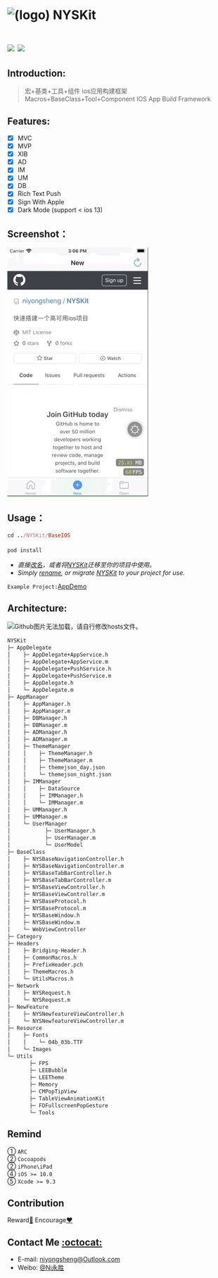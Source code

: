 
![(logo)](https://github.com/niyongsheng/NYSKit/blob/master/logo.png?raw=true)
NYSKit
===
[![](https://img.shields.io/badge/platform-iOS-orange.svg)](https://developer.apple.com/ios/)
[![](https://img.shields.io/badge/license-MIT-blue.svg)](https://github.com/niyongsheng/BaseClass_MVP_IOS/blob/master/LICENSE)
===

## Introduction:
> 宏+基类+工具+组件 ios应用构建框架<br>
> Macros+BaseClass+Tool+Component IOS App Build Framework

## Features:
- [x] MVC
- [x] MVP
- [x] XIB
- [x] AD
- [x] IM
- [x] UM
- [x] DB
- [x] Rich Text Push
- [x] Sign With Apple
- [x] Dark Mode (support < ios 13)

## Screenshot：
![image](https://github.com/niyongsheng/niyongsheng.github.io/blob/master/Document/base_ios_demo.gif)

## Usage：
```ruby
cd ../NYSKit/BaseIOS

pod install
```
- *直接[改名](https://github.com/niyongsheng/EasyRelease)，或者将[NYSKit](https://github.com/niyongsheng/NYSKit/tree/master/BaseIOS/BaseIOS/NYSKit)迁移至你的项目中使用。*
- *Simply [rename](http://note.youdao.com/s/2P6PiTG), or migrate [NYSKit](https://github.com/niyongsheng/NYSKit/tree/master/BaseIOS/BaseIOS/NYSKit) to your project for use.*

`Example Project:`[AppDemo](https://github.com/niyongsheng/AppDemo)

## Architecture:
<img src="https://github.com/niyongsheng/NYSKit/blob/master/class_relation.png" onerror="https://s1.ax1x.com/2020/07/20/Ufghmn.jpg" onclick="http://note.youdao.com/s/QfERZJrs" alt="Github图片无法加载，请自行修改hosts文件。">

```text
NYSKit
├─ AppDelegate
│    ├─ AppDelegate+AppService.h
│    ├─ AppDelegate+AppService.m
│    ├─ AppDelegate+PushService.h
│    ├─ AppDelegate+PushService.m
│    ├─ AppDelegate.h
│    └─ AppDelegate.m
├─ AppManager
│    ├─ AppManager.h
│    ├─ AppManager.m
│    ├─ DBManager.h
│    ├─ DBManager.m
│    ├─ ADManager.h
│    ├─ ADManager.m
│    ├─ ThemeManager
│    │    ├─ ThemeManager.h
│    │    ├─ ThemeManager.m
│    │    ├─ themejson_day.json
│    │    └─ themejson_night.json
│    ├─ IMManager
│    │    ├─ DataSource
│    │    ├─ IMManager.h
│    │    └─ IMManager.m
│    ├─ UMManager.h
│    ├─ UMManager.m
│    └─ UserManager
│           ├─ UserManager.h
│           ├─ UserManager.m
│           └─ UserModel
├─ BaseClass
│    ├─ NYSBaseNavigationController.h
│    ├─ NYSBaseNavigationController.m
│    ├─ NYSBaseTabBarController.h
│    ├─ NYSBaseTabBarController.m
│    ├─ NYSBaseViewController.h
│    ├─ NYSBaseViewController.m
│    ├─ NYSBaseProtocol.h
│    ├─ NYSBaseProtocol.m
│    ├─ NYSBaseWindow.h
│    ├─ NYSBaseWindow.m
│    └─ WebViewController
├─ Category
├─ Headers
│    ├─ Bridging-Header.h
│    ├─ CommonMacros.h
│    ├─ PrefixHeader.pch
│    ├─ ThemeMacros.h
│    └─ UtilsMacros.h
├─ Network
│    ├─ NYSRequest.h
│    └─ NYSRequest.m
├─ NewFeature
│    ├─ NYSNewfeatureViewController.h
│    └─ NYSNewfeatureViewController.m
├─ Resource
│    ├─ Fonts
│    │    └─ 04b_03b.TTF
│    └─ Images
└─ Utils
       ├─ FPS
       ├─ LEEBubble
       ├─ LEETheme
       ├─ Memory
       ├─ CMPopTipView
       ├─ TableViewAnimationKit
       ├─ FDFullscreenPopGesture
       └─ Tools

```

## Remind
① `ARC`<br>
② `Cocoapods`<br>
② `iPhone\iPad`<br>
④ `iOS >= 10.0`<br>
⑤ `Xcode >= 9.3`<br>

## Contribution
Reward[:lollipop:](https://github.com/niyongsheng/niyongsheng.github.io/blob/master/Beg/README.md)  Encourage[:heart:](https://github.com/niyongsheng/NYSKit/stargazers)

## Contact Me [:octocat:](https://niyongsheng.github.io)
* E-mail: niyongsheng@Outlook.com
* Weibo: [@Ni永胜](https://weibo.com/u/7317805089)
